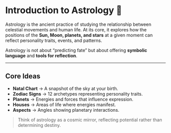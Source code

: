 # Introduction to Astrology 📜  

Astrology is the ancient practice of studying the relationship between celestial movements and human life. At its core, it explores how the positions of the **Sun, Moon, planets, and stars** at a given moment can reflect personality traits, events, and patterns.  

Astrology is not about “predicting fate” but about offering **symbolic language** and **tools for reflection**.  

---

## Core Ideas  
- **Natal Chart** → A snapshot of the sky at your birth.  
- **Zodiac Signs** → 12 archetypes representing personality traits.  
- **Planets** → Energies and forces that influence expression.  
- **Houses** → Areas of life where energies manifest.  
- **Aspects** → Angles showing planetary interactions.  

> Think of astrology as a cosmic mirror, reflecting potential rather than determining destiny.